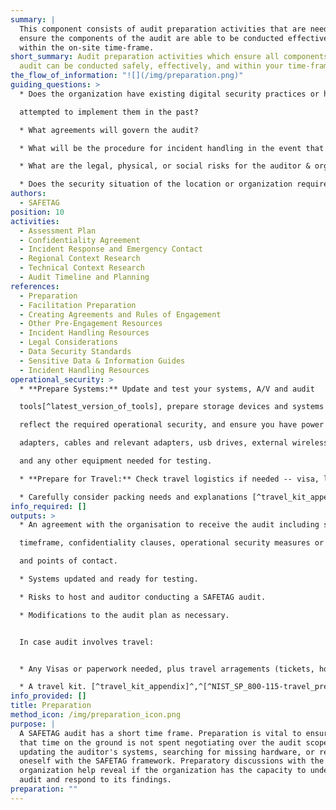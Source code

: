 ```yaml
---
summary: |
  This component consists of audit preparation activities that are needed to
  ensure the components of the audit are able to be conducted effectively and
  within the on-site time-frame.
short_summary: Audit preparation activities which ensure all components of the
  audit can be conducted safely, effectively, and within your time-frame.
the_flow_of_information: "![](/img/preparation.png)"
guiding_questions: >
  * Does the organization have existing digital security practices or has it

  attempted to implement them in the past?

  * What agreements will govern the audit?

  * What will be the procedure for incident handling in the event that the auditor causes or uncovers an incident during the course of the assessment?

  * What are the legal, physical, or social risks for the auditor & organization associated with conducting the audit or having audit results leak? [^PETS_legal_considerations]

  * Does the security situation of the location or organization require additional planning? Are your software tools up to date and working as expected?
authors:
  - SAFETAG
position: 10
activities:
  - Assessment Plan
  - Confidentiality Agreement
  - Incident Response and Emergency Contact
  - Regional Context Research
  - Technical Context Research
  - Audit Timeline and Planning
references:
  - Preparation
  - Facilitation Preparation
  - Creating Agreements and Rules of Engagement
  - Other Pre-Engagement Resources
  - Incident Handling Resources
  - Legal Considerations
  - Data Security Standards
  - Sensitive Data & Information Guides
  - Incident Handling Resources
operational_security: >
  * **Prepare Systems:** Update and test your systems, A/V and audit

  tools[^latest_version_of_tools], prepare storage devices and systems to

  reflect the required operational security, and ensure you have power supply

  adapters, cables and relevant adapters, usb drives, external wireless cards

  and any other equipment needed for testing.

  * **Prepare for Travel:** Check travel logistics if needed -- visa, letter of invitation, travel tickets and hotel reservations. Note that some visas can take significant effort and may require the auditor to be without a passport while they are being processed.

  * Carefully consider packing needs and explanations [^travel_kit_appendix]^,^[^NIST_SP_800-115-travel_prep]
info_required: []
outputs: >
  * An agreement with the organisation to receive the audit including scope,

  timeframe, confidentiality clauses, operational security measures or minimums,

  and points of contact.

  * Systems updated and ready for testing.

  * Risks to host and auditor conducting a SAFETAG audit.

  * Modifications to the audit plan as necessary.


  In case audit involves travel:


  * Any Visas or paperwork needed, plus travel arragements (tickets, hotels) for auditor travel.

  * A travel kit. [^travel_kit_appendix]^,^[^NIST_SP_800-115-travel_prep]
info_provided: []
title: Preparation
method_icon: /img/preparation_icon.png
purpose: |
  A SAFETAG audit has a short time frame. Preparation is vital to ensure
  that time on the ground is not spent negotiating over the audit scope,
  updating the auditor's systems, searching for missing hardware, or refreshing
  oneself with the SAFETAG framework. Preparatory discussions with the host
  organization help reveal if the organization has the capacity to undertake the
  audit and respond to its findings.
preparation: ""
---
```

